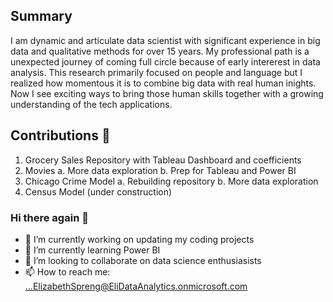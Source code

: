 
## Summary

I am dynamic and articulate data scientist with significant experience in big data and qualitative methods for over 15 years.  My professional path is a unexpected journey of coming full circle because of early intererest in data analysis. This research primarily focused on people and language but I realized how momentous it is to combine big data with real human inights. Now I  see exciting ways to bring those  human skills together with a growing  understanding of the tech applications. 

## Contributions 🙌
 1. Grocery Sales Repository with Tableau Dashboard and coefficients
 2. Movies 
    a. More data exploration
    b. Prep for Tableau and Power BI
3. Chicago Crime Model
   a. Rebuilding repository
   b. More data exploration
4. Census Model (under construction)





### Hi there again 👋

- 🔭 I’m currently working on updating my coding projects
- 🌱 I’m currently learning Power BI
- 👯 I’m looking to collaborate on data science enthusiasists
- 📫 How to reach me: ...ElizabethSpreng@EliDataAnalytics.onmicrosoft.com



<!--
**Elispreng/Elispreng** is a ✨ _special_ ✨ repository because its `README.md` (this file) appears on your GitHub profile.

Here are some ideas to get you started:

- 🔭 I’m currently working on uodating my coding projects
- 🌱 I’m currently learning Power BI
- 👯 I’m looking to collaborate on data science enthusiasists
- 🤔 I’m looking for help with ...
- 💬 Ask me about ...
- 📫 How to reach me: ...
- 😄 Pronouns: ...
- ⚡ Fun fact: ...
-->
